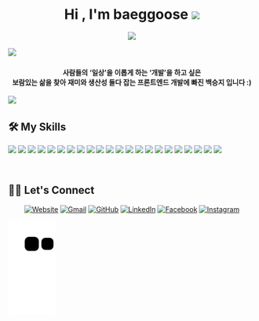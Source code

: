 <h1 align="center">Hi , I'm baeggoose <img src="https://media.giphy.com/media/hvRJCLFzcasrR4ia7z/giphy.gif" width="35"></h1>

<p align="center">
  <a href="https://github.com/DenverCoder1/readme-typing-svg"><img src="https://readme-typing-svg.herokuapp.com?lines=Frontend+Web+Developer;&center=true&width=500&height=50"></a>
</p>

<img src="https://user-images.githubusercontent.com/73097560/115834477-dbab4500-a447-11eb-908a-139a6edaec5c.gif">              

<h4 align="center">사람들의 ‘일상’을 이롭게 하는 ‘개발’을 하고 싶은<br>
보람있는 삶을 찾아 재미와 생산성 둘다 잡는 프론트엔드 개발에 빠진 백승지 입니다 :)</h4>

<img src="https://user-images.githubusercontent.com/73097560/115834477-dbab4500-a447-11eb-908a-139a6edaec5c.gif">              

## 🛠️ My Skills

<p align="left">
  <img src="https://img.shields.io/badge/html5-E34F26?style=for-the-badge&logo=html5&logoColor=white"> 
  <img src="https://img.shields.io/badge/css-1572B6?style=for-the-badge&logo=css3&logoColor=white"> 
  <img src="https://img.shields.io/badge/javascript-F7DF1E?style=for-the-badge&logo=javascript&logoColor=black"> 
  <img src="https://img.shields.io/badge/jquery-0769AD?style=for-the-badge&logo=jquery&logoColor=white">
  <img src="https://img.shields.io/badge/react-61DAFB?style=for-the-badge&logo=react&logoColor=black"> 
  <img src="https://img.shields.io/badge/styled components-DB7093?style=for-the-badge&logo=styled-components&logoColor=white">
  <img src="https://img.shields.io/badge/Axios-5A29E4?style=for-the-badge&logo=Axios&logoColor=white">
  <img src="https://img.shields.io/badge/TypeScript-3178C6?style=for-the-badge&logo=TypeScript&logoColor=white">
  <img src="https://img.shields.io/badge/Sass-CC6699?style=for-the-badge&logo=Sass&logoColor=white">
  <img src="https://img.shields.io/badge/Tailwind CSS-06B6D4?style=for-the-badge&logo=Tailwind CSS&logoColor=white">
  <img src="https://img.shields.io/badge/Bootstrap-7952B3?style=for-the-badge&logo=Bootstrap&logoColor=white">
  <img src="https://img.shields.io/badge/Firebase-FFCA28?style=for-the-badge&logo=Firebase&logoColor=white">
  <img src="https://img.shields.io/badge/Redux-764ABC?style=for-the-badge&logo=Redux&logoColor=white">
  <img src="https://img.shields.io/badge/node.js-339933?style=for-the-badge&logo=Node.js&logoColor=white">
  <img src="https://img.shields.io/badge/github-181717?style=for-the-badge&logo=github&logoColor=white">
  <img src="https://img.shields.io/badge/git-F05032?style=for-the-badge&logo=git&logoColor=white">
  <img src="https://img.shields.io/badge/Discord-5865F2?style=for-the-badge&logo=Discord&logoColor=white">
  <img src="https://img.shields.io/badge/Slack-4A154B?style=for-the-badge&logo=Slack&logoColor=white"> 
  <img src="https://img.shields.io/badge/VSCode-007ACC?style=for-the-badge&logo=Visual Studio Code&logoColor=white">
  <img src="https://img.shields.io/badge/Google Sheets-34A853?style=for-the-badge&logo=Google Sheets&logoColor=white">
  <img src="https://img.shields.io/badge/Notion-000000?style=for-the-badge&logo=Notion&logoColor=white">
  <img src="https://img.shields.io/badge/Adobe-FF0000?style=for-the-badge&logo=Adobe&logoColor=white">
</p>
<br/>

## 🙋‍♀️ Let's Connect
<p align="center">
    <a href="https://developmentbirdfoot.tistory.com/"><img src="https://img.icons8.com/bubbles/50/000000/web.png" alt="Website"/></a>
    <a href="mailto:bsj154@naver.com"><img src="https://img.icons8.com/bubbles/50/000000/gmail.png" alt="Gmail"/></a>
    <a href="https://github.com/baeggoose"><img src="https://img.icons8.com/bubbles/50/000000/github.png" alt="GitHub"/></a>
    <a href="https://www.linkedin.com/in/seung-ji-baek-03a290249/"><img src="https://img.icons8.com/bubbles/50/000000/linkedin.png" alt="LinkedIn"/></a>
    <a href="https://www.facebook.com/profile.php?id=100007715583763"><img src="https://img.icons8.com/bubbles/50/000000/facebook-new.png" alt="Facebook"/></a>
    <a href="https://www.instagram.com/baeggoose/"><img src="https://img.icons8.com/bubbles/50/000000/instagram.png" alt="Instagram"/></a>
</p>
  <img src="https://github.com/baeggoose/baeggoose/raw/output/github-contribution-grid-snake.svg" alt="snake">
